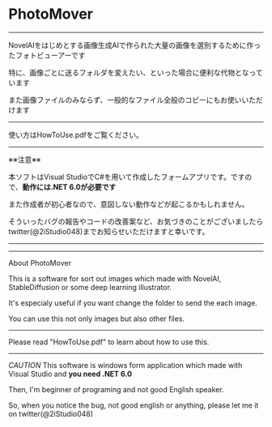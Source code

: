 # PhotoMover

---

NovelAIをはじめとする画像生成AIで作られた大量の画像を選別するために作ったフォトビューアーです

特に、画像ごとに送るフォルダを変えたい、といった場合に便利な代物となっています


また画像ファイルのみならず、一般的なファイル全般のコピーにもお使いいただけます
 
---

使い方はHowToUse.pdfをご覧ください。  

---

※※注意※※

本ソフトはVisual StudioでC#を用いて作成したフォームアプリです。ですので、**動作には.NET 6.0が必要です**

また作成者が初心者なので、意図しない動作などが起こるかもしれません。

そういったバグの報告やコードの改善案など、お気づきのことがございましたらtwitter(@2iStudio048)までお知らせいただけますと幸いです。

---
---
About PhotoMover

This is a software for sort out images which made with NovelAI, StableDiffusion or some deep learning illustrator.

It's especialy useful if you want change the folder to send the each image.

You can use this not only images but also other files.

---

Please read "HowToUse.pdf" to learn about how to use this.

---

*CAUTION*
This software is windows form application which made with Visual Studio and **you need .NET 6.0**

Then, I'm beginner of programing and not good English speaker.

So, when you notice the bug, not good english or anything, please let me it on twitter(@2iStudio048)
